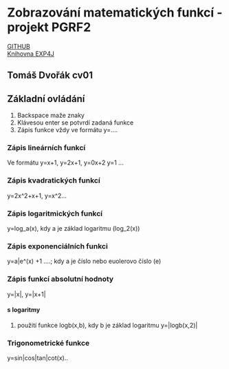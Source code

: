 # Zobrazování matematických funkcí - projekt PGRF2 #
<a href="https://github.com/Buldozer85/pgrf2_final_project">GITHUB</a>\
<a href="https://www.objecthunter.net/exp4j/">Knihovna EXP4J</a>

## Tomáš Dvořák cv01 ##


## Základní ovládání ##

1. Backspace maže znaky
2. Klávesou enter se potvrdí zadaná funkce
3. Zápis funkce vždy ve formátu y=....

### Zápis lineárních funkcí ###
Ve formátu y=x+1, y=2x+1, y=0x+2 y=1 ...

### Zápis kvadratických funkcí ###

y=2x^2+x+1, y=x^2...

### Zápis logaritmických funkcí ###

y=log_a(x), kdy a je základ logaritmu (log_2(x))

### Zápis exponenciálních funkci ###
y=a|e^(x) +1 ....; kdy a je číslo nebo euolerovo číslo (e)

### Zápis funkcí absolutní hodnoty ###
y=|x|, y=|x+1|

#### s logaritmy ###
1. použití funkce logb(x,b), kdy b je základ logaritmu
y=|logb(x,2)|

### Trigonometrické funkce ###
y=sin|cos|tan|cot(x)..


